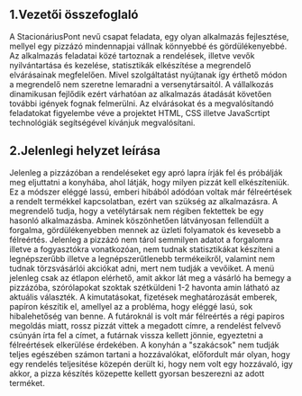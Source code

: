 ## 1.Vezetői összefoglaló 

  A StacionáriusPont nevű csapat feladata, egy olyan alkalmazás fejlesztése, mellyel egy pizzázó mindennapjai vállnak könnyebbé és          gördülékenyebbé. Az alkalmazás feladatai közé tartoznak a rendelések, illetve vevők nyilvántartása és kezelése, statisztikák elkészítése a  megrendelő elvárásainak megfelelően. Mivel szolgáltatást nyújtanak így érthető módon a megrendelő nem szeretne lemaradni a versenytársaitól. A vállalkozás dinamikusan fejlődik ezért várhatóan az alkalmazás átadását követően további igények fognak felmerülni. Az elvárásokat és a megvalósítandó feladatokat figyelembe véve a projektet HTML, CSS illetve JavaScrtipt technológiák segítségével kívánjuk megvalósítani.

## 2.Jelenlegi helyzet leírása 

  Jelenleg a pizzázóban a rendeléseket egy apró lapra írják fel és próbálják meg eljuttatni a konyhába, ahol látják, hogy milyen pizzát kell elkészíteniük. Ez a módszer eléggé lassú, emberi hibából adódóan voltak már félreértések a rendelt termékkel kapcsolatban, ezért van szükség az alkalmazásra. A megrendelő tudja, hogy a vetélytársak nem régiben fektettek be egy hasonló alkalmazásba. Aminek köszönhetően látványosan fellendült a forgalma, gördülékenyebben mennek az üzleti folyamatok és kevesebb a félreértés. Jelenleg a pizzázó nem tárol semmilyen adatot a forgalomra illetve a fogyasztókra vonatkozóan, nem tudnak statisztikákat készíteni a legnépszerűbb illetve a legnépszerűtlenebb termékeikről, valamint nem tudnak törzsvásárlói akciókat adni, mert nem tudják a vevőiket. A menü  jelenleg csak az étlapon elérhető, amit akkor lát meg a vásárló ha bemegy a pizzázóba, szórólapokat szoktak szétküldeni 1-2 havonta amin látható az aktuális választék. A kimutatásokat, fizetések meghatározását emberek, papíron készítik el, amellyel az a probléma, hogy eléggé lasú, sok hibalehetőség van benne. 
A futároknál is volt már félreértés a régi papiros megoldás miatt, rossz pizzát vittek a megadott címre, a rendelést felvevő csúnyán írta fel a címet, a futárnak vissza kellett jönnie, egyeztetni a félreértések elkerülése érdekében. A konyhán a "szakácsok" nem tudják teljes egészében számon tartani a hozzávalókat, előfordult már olyan, hogy egy rendelés teljesitése közepén derült ki, hogy nem volt egy hozzávaló, igy akkor, a pizza készítés közepette kellett gyorsan beszerezni az adott terméket.
